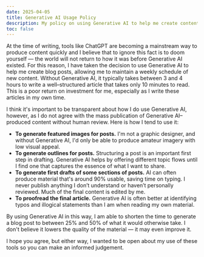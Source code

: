 ```yaml
---
date: 2025-04-05
title: Generative AI Usage Policy
description: My policy on using Generative AI to help me create content for my website.
toc: false
---
```


At the time of writing, tools like ChatGPT are becoming a mainstream way to produce content quickly and I believe that to ignore this fact is to doom yourself — the world will not return to how it was before Generative AI existed.
For this reason, I have taken the decision to use Generative AI to help me create blog posts, allowing me to maintain a weekly schedule of new content.
Without Generative AI, it typically takes between 3 and 4 hours to write a well–structured article that takes only 10 minutes to read.
This is a poor return on investment for me, especially as I write these articles in my own time.

I think it's important to be transparent about how I do use Generative AI, however, as I do not agree with the mass publication of Generative AI–produced content without human review.
Here is how I tend to use it:

- **To generate featured images for posts.**
  I'm not a graphic designer, and without Generative AI, I'd only be able to produce amateur imagery with low visual appeal.
- **To generate outlines for posts.**
  Structuring a post is an important first step in drafting.
  Generative AI helps by offering different topic flows until I find one that captures the essence of what I want to share.
- **To generate first drafts of some sections of posts.**
  AI can often produce material that's around 90% usable, saving time on typing.
  I never publish anything I don’t understand or haven’t personally reviewed.
  Much of the final content is edited by me.
- **To proofread the final article.**
  Generative AI is often better at identifying typos and illogical statements than I am when reading my own material.

By using Generative AI in this way, I am able to shorten the time to generate a blog post to between 25% and 50% of what it would otherwise take.
I don't believe it lowers the quality of the material — it may even improve it.

I hope you agree, but either way, I wanted to be open about my use of these tools so you can make an informed judgement.
